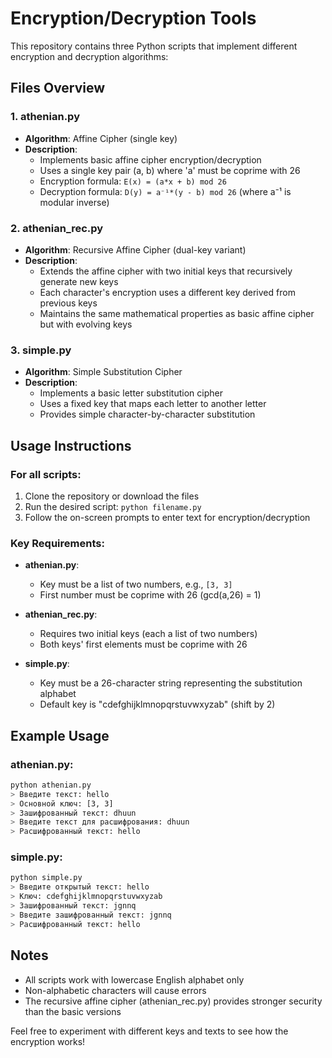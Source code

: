 # Encryption/Decryption Tools

This repository contains three Python scripts that implement different encryption and decryption algorithms:

## Files Overview

### 1. athenian.py
- **Algorithm**: Affine Cipher (single key)
- **Description**: 
  - Implements basic affine cipher encryption/decryption
  - Uses a single key pair (a, b) where 'a' must be coprime with 26
  - Encryption formula: `E(x) = (a*x + b) mod 26`
  - Decryption formula: `D(y) = a⁻¹*(y - b) mod 26` (where a⁻¹ is modular inverse)

### 2. athenian_rec.py
- **Algorithm**: Recursive Affine Cipher (dual-key variant)
- **Description**: 
  - Extends the affine cipher with two initial keys that recursively generate new keys
  - Each character's encryption uses a different key derived from previous keys
  - Maintains the same mathematical properties as basic affine cipher but with evolving keys

### 3. simple.py
- **Algorithm**: Simple Substitution Cipher
- **Description**: 
  - Implements a basic letter substitution cipher
  - Uses a fixed key that maps each letter to another letter
  - Provides simple character-by-character substitution

## Usage Instructions

### For all scripts:
1. Clone the repository or download the files
2. Run the desired script: `python filename.py`
3. Follow the on-screen prompts to enter text for encryption/decryption

### Key Requirements:
- **athenian.py**: 
  - Key must be a list of two numbers, e.g., `[3, 3]`
  - First number must be coprime with 26 (gcd(a,26) = 1)

- **athenian_rec.py**: 
  - Requires two initial keys (each a list of two numbers)
  - Both keys' first elements must be coprime with 26

- **simple.py**: 
  - Key must be a 26-character string representing the substitution alphabet
  - Default key is "cdefghijklmnopqrstuvwxyzab" (shift by 2)

## Example Usage

### athenian.py:
```bash
python athenian.py
> Введите текст: hello
> Основной ключ: [3, 3]
> Зашифрованный текст: dhuun
> Введите текст для расшифрования: dhuun
> Расшифрованный текст: hello
```

### simple.py:
```bash
python simple.py
> Введите открытый текст: hello
> Ключ: cdefghijklmnopqrstuvwxyzab
> Зашифрованный текст: jgnnq
> Введите зашифрованный текст: jgnnq
> Расшифрованный текст: hello
```

## Notes
- All scripts work with lowercase English alphabet only
- Non-alphabetic characters will cause errors
- The recursive affine cipher (athenian_rec.py) provides stronger security than the basic versions

Feel free to experiment with different keys and texts to see how the encryption works!

